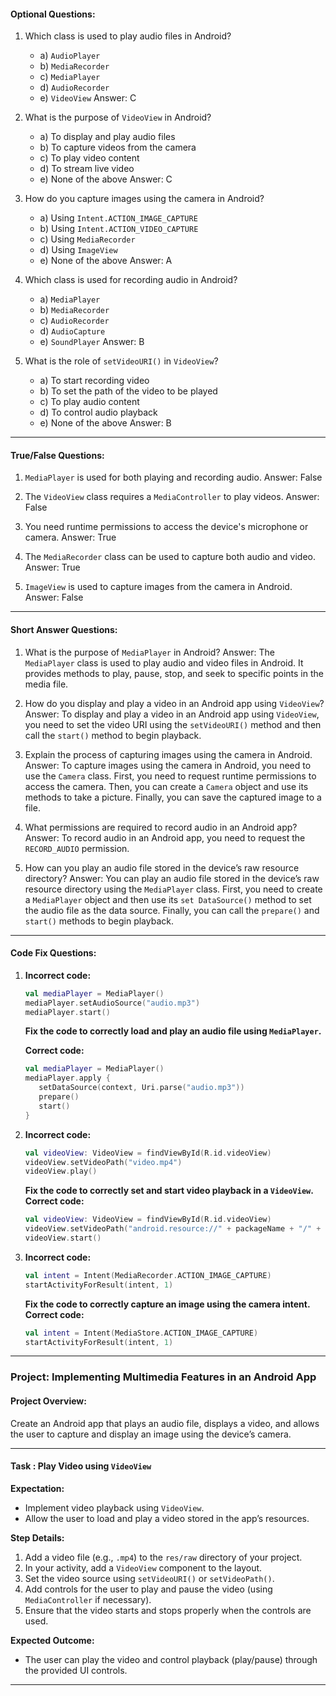 #### **Optional Questions:**

1. Which class is used to play audio files in Android?

   - a) `AudioPlayer`
   - b) `MediaRecorder`
   - c) `MediaPlayer`
   - d) `AudioRecorder`
   - e) `VideoView`
     Answer: C

2. What is the purpose of `VideoView` in Android?

   - a) To display and play audio files
   - b) To capture videos from the camera
   - c) To play video content
   - d) To stream live video
   - e) None of the above
     Answer: C

3. How do you capture images using the camera in Android?

   - a) Using `Intent.ACTION_IMAGE_CAPTURE`
   - b) Using `Intent.ACTION_VIDEO_CAPTURE`
   - c) Using `MediaRecorder`
   - d) Using `ImageView`
   - e) None of the above
     Answer: A

4. Which class is used for recording audio in Android?

   - a) `MediaPlayer`
   - b) `MediaRecorder`
   - c) `AudioRecorder`
   - d) `AudioCapture`
   - e) `SoundPlayer`
     Answer: B

5. What is the role of `setVideoURI()` in `VideoView`?
   - a) To start recording video
   - b) To set the path of the video to be played
   - c) To play audio content
   - d) To control audio playback
   - e) None of the above
     Answer: B

---

#### **True/False Questions:**

1. `MediaPlayer` is used for both playing and recording audio.
   Answer: False

2. The `VideoView` class requires a `MediaController` to play videos.
   Answer: False

3. You need runtime permissions to access the device's microphone or camera.
   Answer: True

4. The `MediaRecorder` class can be used to capture both audio and video.
   Answer: True

5. `ImageView` is used to capture images from the camera in Android.
   Answer: False

---

#### **Short Answer Questions:**

1. What is the purpose of `MediaPlayer` in Android?
   Answer: The `MediaPlayer` class is used to play audio and video files in Android. It provides methods to play, pause, stop, and seek to specific points in the media file.

2. How do you display and play a video in an Android app using `VideoView`?
   Answer: To display and play a video in an Android app using `VideoView`, you need to set the video URI using the `setVideoURI()` method and then call the `start()` method to begin playback.

3. Explain the process of capturing images using the camera in Android.
   Answer: To capture images using the camera in Android, you need to use the `Camera` class. First, you need to request runtime permissions to access the camera. Then, you can create a `Camera` object and use its methods to take a picture. Finally, you can save the captured image to a file.

4. What permissions are required to record audio in an Android app?
   Answer: To record audio in an Android app, you need to request the `RECORD_AUDIO` permission.

5. How can you play an audio file stored in the device’s raw resource directory?
   Answer: You can play an audio file stored in the device’s raw resource directory using the `MediaPlayer` class. First, you need to create a `MediaPlayer` object and then use its `set DataSource()` method to set the audio file as the data source. Finally, you can call the `prepare()` and `start()` methods to begin playback.

---

#### **Code Fix Questions:**

1. **Incorrect code:**

   ```kotlin
   val mediaPlayer = MediaPlayer()
   mediaPlayer.setAudioSource("audio.mp3")
   mediaPlayer.start()
   ```

   **Fix the code to correctly load and play an audio file using `MediaPlayer`.**

   **Correct code:**

   ```kotlin
   val mediaPlayer = MediaPlayer()
   mediaPlayer.apply {
      setDataSource(context, Uri.parse("audio.mp3"))
      prepare()
      start()
   }
   ```

2. **Incorrect code:**

   ```kotlin
   val videoView: VideoView = findViewById(R.id.videoView)
   videoView.setVideoPath("video.mp4")
   videoView.play()
   ```

   **Fix the code to correctly set and start video playback in a `VideoView`.**
   **Correct code:**

   ```kotlin
   val videoView: VideoView = findViewById(R.id.videoView)
   videoView.setVideoPath("android.resource://" + packageName + "/" + R.raw.video)
   videoView.start()
   ```

3. **Incorrect code:**
   ```kotlin
   val intent = Intent(MediaRecorder.ACTION_IMAGE_CAPTURE)
   startActivityForResult(intent, 1)
   ```
   **Fix the code to correctly capture an image using the camera intent.**
   **Correct code:**
   ```kotlin
   val intent = Intent(MediaStore.ACTION_IMAGE_CAPTURE)
   startActivityForResult(intent, 1)
   ```

---

### Project: Implementing Multimedia Features in an Android App

#### **Project Overview:**

Create an Android app that plays an audio file, displays a video, and allows the user to capture and display an image using the device’s camera.

---

#### **Task : Play Video using `VideoView`**

**Expectation:**

- Implement video playback using `VideoView`.
- Allow the user to load and play a video stored in the app’s resources.

**Step Details:**

1. Add a video file (e.g., `.mp4`) to the `res/raw` directory of your project.
2. In your activity, add a `VideoView` component to the layout.
3. Set the video source using `setVideoURI()` or `setVideoPath()`.
4. Add controls for the user to play and pause the video (using `MediaController` if necessary).
5. Ensure that the video starts and stops properly when the controls are used.

**Expected Outcome:**

- The user can play the video and control playback (play/pause) through the provided UI controls.

---
